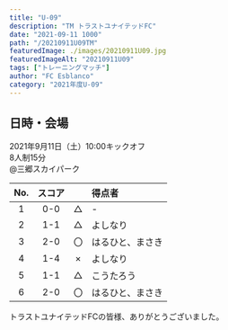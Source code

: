 ```yaml
---
title: "U-09"
description: "TM トラストユナイテッドFC"
date: "2021-09-11 1000"
path: "/20210911U09TM"
featuredImage: ./images/20210911U09.jpg
featuredImageAlt: "20210911U09"
tags: ["トレーニングマッチ"]
author: "FC Esblanco"
category: "2021年度U-09"
---
```


## 日時・会場

2021年9月11日（土）10:00キックオフ<br>
8人制15分<br>
@三郷スカイパーク


| No.| スコア |   | 得点者  |
|:--:|:------:|:-:|:--------|
| 1  | 0-0 | △ |-|
| 2  | 1-1 | △ |よしなり|
| 3  | 2-0 | 〇 |はるひと、まさき|
| 4  | 1-4 | × |よしなり|
| 5  | 1-1 | △ |こうたろう|
| 6  | 2-0 | 〇 |はるひと、まさき|

トラストユナイテッドFCの皆様、ありがとうございました。
